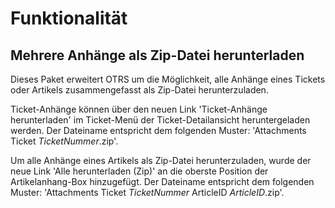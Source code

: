 # Funktionalität

## Mehrere Anhänge als Zip-Datei herunterladen

Dieses Paket erweitert OTRS um die Möglichkeit, alle Anhänge eines Tickets oder Artikels zusammengefasst als Zip-Datei herunterzuladen.

Ticket-Anhänge können über den neuen Link 'Ticket-Anhänge herunterladen' im Ticket-Menü der Ticket-Detailansicht heruntergeladen werden. Der Dateiname entspricht dem folgenden Muster: 'Attachments Ticket *TicketNummer*.zip'.

Um alle Anhänge eines Artikels als Zip-Datei herunterzuladen, wurde der neue Link 'Alle herunterladen (Zip)' an die oberste Position der Artikelanhang-Box hinzugefügt. Der Dateiname entspricht dem folgenden Muster: 'Attachments Ticket *TicketNummer* ArticleID *ArticleID*.zip'.
